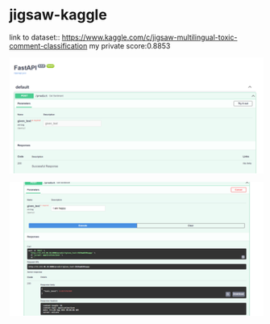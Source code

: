 # jigsaw-kaggle
link to dataset:: https://www.kaggle.com/c/jigsaw-multilingual-toxic-comment-classification
my private score:0.8853


![Alt text](/images/jigsaw_home.png?raw=true)


![Alt text](/images/jigsaw-prediction.png?raw=true)
